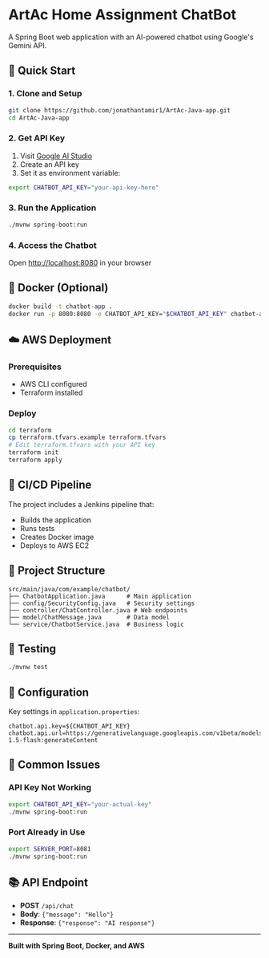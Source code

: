 # ArtAc Home Assignment ChatBot

A Spring Boot web application with an AI-powered chatbot using Google's Gemini API.

## 🚀 Quick Start

### 1. Clone and Setup
```bash
git clone https://github.com/jonathantamir1/ArtAc-Java-app.git
cd ArtAc-Java-app
```

### 2. Get API Key
1. Visit [Google AI Studio](https://makersuite.google.com/app/apikey)
2. Create an API key
3. Set it as environment variable:
```bash
export CHATBOT_API_KEY="your-api-key-here"
```

### 3. Run the Application
```bash
./mvnw spring-boot:run
```

### 4. Access the Chatbot
Open [http://localhost:8080](http://localhost:8080) in your browser

## 🐳 Docker (Optional)

```bash
docker build -t chatbot-app .
docker run -p 8080:8080 -e CHATBOT_API_KEY="$CHATBOT_API_KEY" chatbot-app
```

## ☁️ AWS Deployment

### Prerequisites
- AWS CLI configured
- Terraform installed

### Deploy
```bash
cd terraform
cp terraform.tfvars.example terraform.tfvars
# Edit terraform.tfvars with your API key
terraform init
terraform apply
```

## 🔄 CI/CD Pipeline

The project includes a Jenkins pipeline that:
- Builds the application
- Runs tests
- Creates Docker image
- Deploys to AWS EC2

## 📁 Project Structure

```
src/main/java/com/example/chatbot/
├── ChatbotApplication.java      # Main application
├── config/SecurityConfig.java   # Security settings
├── controller/ChatController.java # Web endpoints
├── model/ChatMessage.java       # Data model
└── service/ChatbotService.java  # Business logic
```

## 🧪 Testing

```bash
./mvnw test
```

## 🔧 Configuration

Key settings in `application.properties`:
```properties
chatbot.api.key=${CHATBOT_API_KEY}
chatbot.api.url=https://generativelanguage.googleapis.com/v1beta/models/gemini-1.5-flash:generateContent
```

## 🚨 Common Issues

### API Key Not Working
```bash
export CHATBOT_API_KEY="your-actual-key"
./mvnw spring-boot:run
```

### Port Already in Use
```bash
export SERVER_PORT=8081
./mvnw spring-boot:run
```

## 📚 API Endpoint

- **POST** `/api/chat`
- **Body**: `{"message": "Hello"}`
- **Response**: `{"response": "AI response"}`

---

**Built with Spring Boot, Docker, and AWS**


